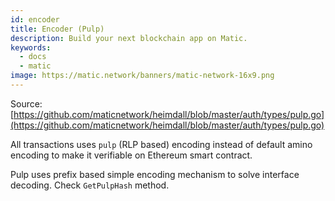 ```yaml
---
id: encoder
title: Encoder (Pulp)
description: Build your next blockchain app on Matic.
keywords:
  - docs
  - matic
image: https://matic.network/banners/matic-network-16x9.png 
---
```

Source: [https://github.com/maticnetwork/heimdall/blob/master/auth/types/pulp.go](https://github.com/maticnetwork/heimdall/blob/master/auth/types/pulp.go)

All transactions uses `pulp` (RLP based) encoding instead of default amino encoding to make it verifiable on Ethereum smart contract.

Pulp uses prefix based simple encoding mechanism to solve interface decoding. Check `GetPulpHash` method.